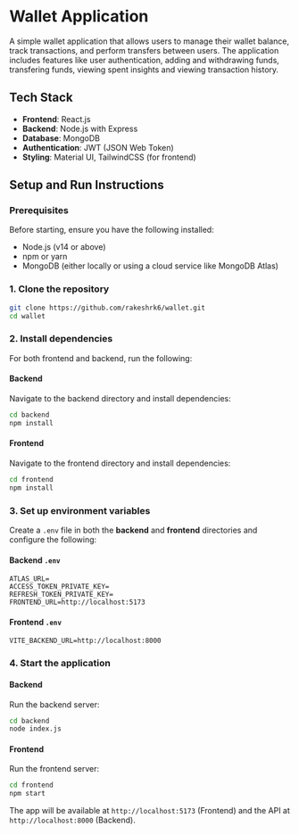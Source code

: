 # Wallet Application

A simple wallet application that allows users to manage their wallet balance, track transactions, and perform transfers between users. The application includes features like user authentication, adding and withdrawing funds, transfering funds, viewing spent insights and viewing transaction history.

## Tech Stack
- **Frontend**: React.js
- **Backend**: Node.js with Express
- **Database**: MongoDB
- **Authentication**: JWT (JSON Web Token)
- **Styling**: Material UI, TailwindCSS (for frontend)

## Setup and Run Instructions

### Prerequisites
Before starting, ensure you have the following installed:
- Node.js (v14 or above)
- npm or yarn
- MongoDB (either locally or using a cloud service like MongoDB Atlas)

### 1. Clone the repository
```bash
git clone https://github.com/rakeshrk6/wallet.git
cd wallet
```

### 2. Install dependencies
For both frontend and backend, run the following:

#### Backend
Navigate to the backend directory and install dependencies:
```bash
cd backend
npm install
```

#### Frontend
Navigate to the frontend directory and install dependencies:
```bash
cd frontend
npm install
```

### 3. Set up environment variables
Create a `.env` file in both the **backend** and **frontend** directories and configure the following:

#### Backend `.env`
```env
ATLAS_URL=
ACCESS_TOKEN_PRIVATE_KEY=
REFRESH_TOKEN_PRIVATE_KEY=
FRONTEND_URL=http://localhost:5173
```

#### Frontend `.env`
```env
VITE_BACKEND_URL=http://localhost:8000
```

### 4. Start the application

#### Backend
Run the backend server:
```bash
cd backend
node index.js
```

#### Frontend
Run the frontend server:
```bash
cd frontend
npm start
```

The app will be available at `http://localhost:5173` (Frontend) and the API at `http://localhost:8000` (Backend).
